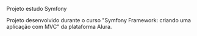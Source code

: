 Projeto estudo Symfony

Projeto desenvolvido durante o curso "Symfony Framework: criando uma aplicação com MVC" da plataforma Alura. 
